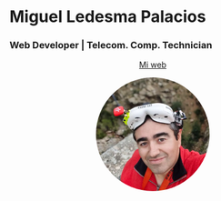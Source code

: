 # Miguel Ledesma Palacios

### Web Developer | Telecom. Comp. Technician

<p align="center">
    <a href="http://www.fpvenjaen.es">Mi web</a>
    <info@fpvenjaen.es>
</p>


<p align="center">
    <img align="center" src="./img/miguel.webp" width="200" style="border-radius: 50%;">
</p>